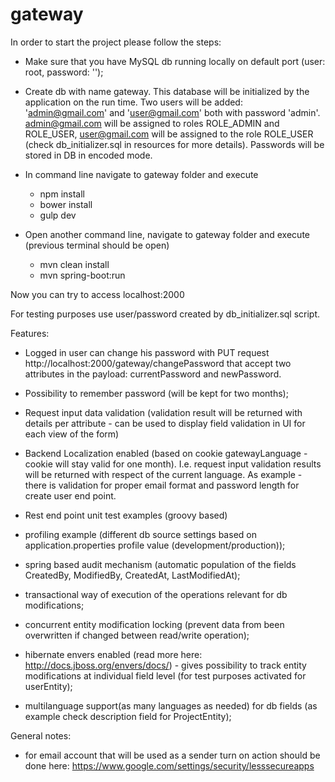 # gateway

In order to start the project please follow the steps:

- Make sure that you have MySQL db running locally on default port (user: root, password: '');
- Create db with name gateway. This database will be initialized by the application on the run time. Two users will be added:
'admin@gmail.com' and 'user@gmail.com' both with password 'admin'. admin@gmail.com will be assigned to roles ROLE_ADMIN and ROLE_USER, user@gmail.com will be assigned to the role ROLE_USER (check db_initializer.sql in resources for more details). Passwords will 
be stored in DB in encoded mode.

- In command line navigate to gateway folder and execute 
	- npm install
	- bower install
	- gulp dev	

- Open another command line, navigate to gateway folder and execute (previous terminal should be open)
	- mvn clean install
	- mvn spring-boot:run

Now you can try to access localhost:2000

For testing purposes use user/password created by db_initializer.sql script.

Features:

- Logged in user can change his password with PUT request http://localhost:2000/gateway/changePassword that
accept two attributes in the payload: currentPassword and newPassword.

- Possibility to remember password (will be kept for two months);

- Request input data validation (validation result will be returned with details per attribute - can be used to
display field validation in UI for each view of the form)

- Backend Localization enabled (based on cookie gatewayLanguage - cookie will stay valid for one month). I.e. request input validation results will be returned with respect of the current language. As example - there is validation for proper email format and password length for create user end point.

- Rest end point unit test examples (groovy based)

- profiling example (different db source settings based on
application.properties profile value (development/production));

- spring based audit mechanism (automatic population of the fields CreatedBy, ModifiedBy, CreatedAt, LastModifiedAt);

- transactional way of execution of the operations relevant for db modifications;

- concurrent entity modification locking (prevent data from been overwritten if changed between read/write operation);

- hibernate envers enabled (read more here: http://docs.jboss.org/envers/docs/) - gives possibility to 
track entity modifications at individual field level (for test purposes activated for userEntity);

- multilanguage support(as many languages as needed) for db fields (as example check description field for ProjectEntity);
	
General notes:
- for email account that will be used as a sender turn on action should be done here:
https://www.google.com/settings/security/lesssecureapps
